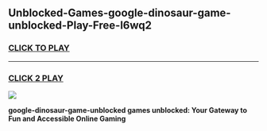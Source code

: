 
## Unblocked-Games-google-dinosaur-game-unblocked-Play-Free-l6wq2
<h3>
<a href="https://premium76.site?title=google-dinosaur-game-unblocked&ref=23A">CLICK TO PLAY</a></h3>
<hr>

<h3>
<a href="https://premium76.site?title=google-dinosaur-game-unblocked&ref=23A">CLICK 2 PLAY</a>
  
</h3>

<a href="https://premium76.site?title=google-dinosaur-game-unblocked&ref=23A"><img src="https://clearcache.store/games.png"></a>


**google-dinosaur-game-unblocked games unblocked: Your Gateway to Fun and Accessible Online Gaming**
